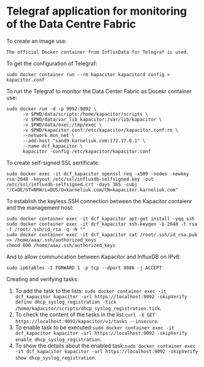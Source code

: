# Telegraf application for monitoring of the Data Centre Fabric

To create an image use:
```
The official Docker container from InfluxData for Telegraf is used.
```

To get the configuration of Telegraf:
```
sudo docker container run --rm kapacitor kapacitord config > kapacitor.conf
```


To run the Telegraf to monitor the Data Center Fabric as Docekr container use:
```
sudo docker run -d -p 9092:9092 \
      -v $PWD/data/scripts:/home/kapacitor/scripts \
      -v $PWD/data/var_lib_kapacitor:/var/lib/kapacitor \
      -v $PWD/data/exec:/tmp/exec \
      -v $PWD/kapacitor.conf:/etc/kapacitor/kapacitor.conf:ro \
      --network mon_net \
      --add-host "sand9.karneliuk.com:172.17.0.1" \
      --name dcf_kapacitor \
      kapacitor -config /etc/kapacitor/kapacitor.conf
```

To create self-signed SSL sertificate: 
```
sudo docker exec -it dcf_kapacitor openssl req -x509 -nodes -newkey rsa:2048 -keyout /etc/ssl/influxdb-selfsigned.key -out /etc/ssl/influxdb-selfsigned.crt -days 365 -subj "/C=DE/ST=NRW/L=DUS/O=karneliuk.com/CN=kapacitor.karneliuk.com"
```

To establish the keyless SSH connection between the Kapacitor contaienr and the management host:
```
sudo docker container exec -it dcf_kapacitor apt-get install -yqq ssh
sudo docker container exec -it dcf_kapacitor ssh-keygen -b 2048 -t rsa -f /root/.ssh/id_rsa -q -N ""
sudo docker container exec -it dcf_kapacitor cat /root/.ssh/id_rsa.pub >> /home/aaa/.ssh/authorized_keys
chmod 600 /home/aaa/.ssh/authorized_keys
```

And to allow communcation between Kapacitor and InfluxDB on IPv6:
```
sudo ip6tables -I FORWARD 1 -p tcp --dport 8086 -j ACCEPT
```

Creating and verifying tasks:
1. To add the task to the lists: `sudo docker container exec -it dcf_kapacitor kapacitor -url https://localhost:9092 -skipVerify define dhcp_syslog_registration -tick /home/kapacitor/scripts/dhcp_syslog_registration.tick`.
2. To check the content of the tasks in the list:`curl -X GET https://localhost:9092/kapacitor/v1/tasks --insecure`.
3. To enable task to be executed:`sudo docker container exec -it dcf_kapacitor kapacitor -url https://localhost:9092 -skipVerify enable dhcp_syslog_registration`.
4. To show the details about the enabled task:`sudo docker container exec -it dcf_kapacitor kapacitor -url https://localhost:9092 -skipVerify show dhcp_syslog_registration`.
